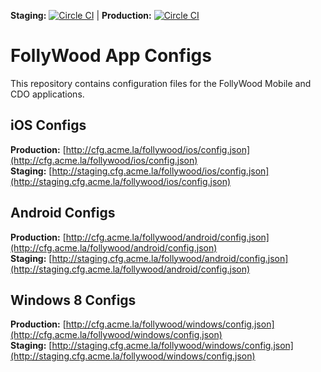 **Staging:** [![Circle CI](https://circleci.com/gh/acme/follywood-app-config/tree/dev.svg?style=shield&circle-token=f2e79e17c3af0bf4f8182aba57710ba7ee1472c1)](https://circleci.com/gh/acme/follywood-app-config/tree/dev)  |  **Production:** [![Circle CI](https://circleci.com/gh/acme/follywood-app-config/tree/master.svg?style=shield&circle-token=f2e79e17c3af0bf4f8182aba57710ba7ee1472c1)](https://circleci.com/gh/acme/follywood-app-config/tree/master)

# FollyWood App Configs
This repository contains configuration files for the FollyWood Mobile and CDO applications.  

## iOS Configs
**Production:** [http://cfg.acme.la/follywood/ios/config.json](http://cfg.acme.la/follywood/ios/config.json)  
**Staging:** [http://staging.cfg.acme.la/follywood/ios/config.json](http://staging.cfg.acme.la/follywood/ios/config.json)  

## Android Configs
**Production:** [http://cfg.acme.la/follywood/android/config.json](http://cfg.acme.la/follywood/android/config.json)  
**Staging:** [http://staging.cfg.acme.la/follywood/android/config.json](http://staging.cfg.acme.la/follywood/android/config.json)  

## Windows 8 Configs
**Production:** [http://cfg.acme.la/follywood/windows/config.json](http://cfg.acme.la/follywood/windows/config.json)  
**Staging:** [http://staging.cfg.acme.la/follywood/windows/config.json](http://staging.cfg.acme.la/follywood/windows/config.json)  

  
